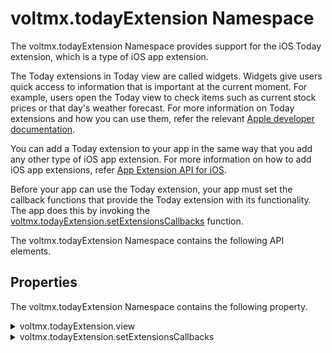                              


voltmx.todayExtension Namespace
=============================

The voltmx.todayExtension Namespace provides support for the iOS Today extension, which is a type of iOS app extension.

The Today extensions in Today view are called widgets. Widgets give users quick access to information that is important at the current moment. For example, users open the Today view to check items such as current stock prices or that day's weather forecast. For more information on Today extensions and how you can use them, refer the relevant [Apple developer documentation](https://developer.apple.com/library/archive/documentation/General/Conceptual/ExtensibilityPG/Today.md#//apple_ref/doc/uid/TP40014214-CH11-SW1).

You can add a Today extension to your app in the same way that you add any other type of iOS app extension. For more information on how to add iOS app extensions, refer [App Extension API for iOS](../../../Iris/iris_api_dev_guide/content/app-extension-ios.md).

Before your app can use the Today extension, your app must set the callback functions that provide the Today extension with its functionality. The app does this by invoking the [voltmx.todayExtension.setExtensionsCallbacks](#setExtensionsCallbacks) function.

The voltmx.todayExtension Namespace contains the following API elements.

Properties
----------

The voltmx.todayExtension Namespace contains the following property.

<details close markdown="block"><summary>voltmx.todayExtension.view</summary>

* * *

Stores the current extension view.

### Syntax

```

voltmx.todayExtension.view;
```

**Example**

```

//Sample code  
var myView = voltmx.todayExtension.view;
myView.addSubView(button);
```

### Type

UIView

### Read/Write

Read only

### Platform Availability

*   iOS

Functions
---------

The voltmx.todayExtension Namespace contains the following function.

</details>
<details close markdown="block"><summary>voltmx.todayExtension.setExtensionsCallbacks</summary>

* * *

Sets a Today extension with callbacks for app extension state changes.

### Syntax

```

voltmx.todayExtension.setExtensionsCallbacks(  
    callbackEvents);
```

### Input Parameters

callbackEvents

Contains an object with key-value pairs where the key specifies the extension state and the value is a callback function. The possible keys of this parameter are as follows.  

| Key | Description |
| --- | --- |
| loadView | Loads a view that the controller manages. |
| viewDidLoad | The view's controller was loaded into the memory. |
| viewDidAppear | A view was just displayed. |
| viewWillAppear | A view is about to be displayed. |
| viewDidDisappear | A view was just removed from the view hierarchy. |
| viewWillDisappear | A view is about to be removed from the view hierarchy. |
| widgetPerformUpdate | The system calls this key at opportune times for the widget to update its state; both when the Notification Center is visible as well as when the Notification Center is in the background. |
| widgetActiveDisplayModeDidChangeWithMaximumSize | Called when the active display mode changes. It has the following arguments: displayMode. It can take two values: NCWidgetDisplayModeCompact and NCWidgetDisplayModeExpanded. NSValue. It contains one value: CGSizeValue. |

**Example**

```
//Sample Code 
function loadViewSample() {
    //native bindings code
}

function viewDidLoadSample() {
    //native bindings code
}

function viewWillAppearSample() {
    //native bindings code
}

function viewDidAppearSample() {
    //native bindings code
}

function viewWillDisappearSample() {
    //native bindings code
}

function viewDidDisappearSample() {
    //native bindings code
}

function widgetPerformUpdateSample() {
    //native bindings code
    return NCUpdateResult;
}

function widgetActiveDisplayModeDidChangeWithMaximumSizeSample(var vardisplayMode,
    var maxsize) {
    var preferredContentSize;
    if (activeDisplayMode == NCWidgetDisplayModeCompact) {
        preferredContentSize = {
            width: maxsize.CGSizeValue.width,
            height: 300
        };
    } else {
        preferredContentSize = {
            width: maxsize.CGSizeValue.width,
            height: 800
        };
    }
    return preferredContentSize;
}
//Setting Extensions Callbacks: Example 1voltmx. todayExtension.setExtensionsCallbacks(
{
    "loadView": loadViewSample,
    "viewDidLoad": viewDidLoadSample,
    "viewWillAppear": viewWillAppearSample,
    "viewDidAppear": viewDidAppearSample,
    "viewWillDisappear": viewWillDisappearSample,
    "viewDidDisappear": viewDidDisappearSample,
    "widgetPerformUpdate": widgetPerformUpdateSample,
    "widgetActiveDisplayModeDidChangeWithMaximumSize": widgetActiveDisplayModeDidChangeWithMaximumSizeSample
}); //Setting Extensions Callbacks: Example 2var callbackEvents={
viewDidLoad: function() {
    var myView = voltmx.todayExtension.view;
    myView.addSubView(button);
}
};
voltmx.todayExtension.setExtensionsCallbacks(callbackEvents);
//end of code
```

### Return Values

None

### Platform Availability

*   iOS

![](resources/prettify/onload.png)
</details>
